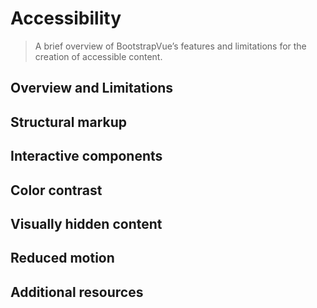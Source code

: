 # Accessibility

> A brief overview of BootstrapVue’s features and limitations for the creation of accessible content.

## Overview and Limitations

## Structural markup

## Interactive components

## Color contrast

## Visually hidden content

## Reduced motion

## Additional resources

